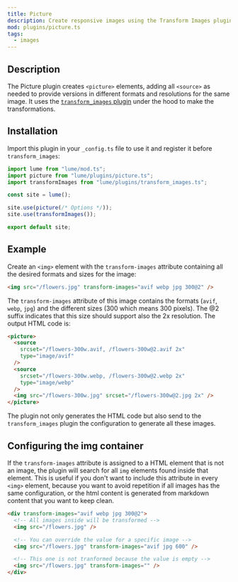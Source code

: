 ```yaml
---
title: Picture
description: Create responsive images using the Transform Images plugin
mod: plugins/picture.ts
tags:
  - images
---
```


## Description

The Picture plugin creates `<picture>` elements, adding all `<source>` as needed
to provide versions in different formats and resolutions for the same image. It
uses the [`transform_images` plugin](./transform_images.md) under the hood to
make the transformations.

## Installation

Import this plugin in your `_config.ts` file to use it and register it before
`transform_images`:

```js
import lume from "lume/mod.ts";
import picture from "lume/plugins/picture.ts";
import transformImages from "lume/plugins/transform_images.ts";

const site = lume();

site.use(picture(/* Options */));
site.use(transformImages());

export default site;
```

## Example

Create an `<img>` element with the `transform-images` attribute containing all
the desired formats and sizes for the image:

```html
<img src="/flowers.jpg" transform-images="avif webp jpg 300@2" />
```

The `transform-images` attribute of this image contains the formats (`avif`,
`webp`, `jpg`) and the different sizes (300 which means 300 pixels). The @2
suffix indicates that this size should support also the 2x resolution. The
output HTML code is:

```html
<picture>
  <source
    srcset="/flowers-300w.avif, /flowers-300w@2.avif 2x"
    type="image/avif"
  />
  <source
    srcset="/flowers-300w.webp, /flowers-300w@2.webp 2x"
    type="image/webp"
  />
  <img src="/flowers-300w.jpg" srcset="/flowers-300w@2.jpg 2x" />
</picture>
```

The plugin not only generates the HTML code but also send to the
`transform_images` plugin the configuration to generate all these images.

## Configuring the img container

If the `transform-images` attribute is assigned to a HTML element that is not an
image, the plugin will search for all `img` elements found inside that element.
This is useful if you don't want to include this attribute in every `<img>`
element, because you want to avoid repetition if all images has the same
configuration, or the html content is generated from markdown content that you
want to keep clean.

```html
<div transform-images="avif webp jpg 300@2">
  <!-- All images inside will be transformed -->
  <img src="/flowers.jpg" />

  <!-- You can override the value for a specific image -->
  <img src="/flowers.jpg" transform-images="avif jpg 600" />

  <!-- This one is not tranformed because the value is empty -->
  <img src="/flowers.jpg" transform-images="" />
</div>
```
